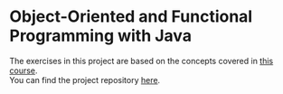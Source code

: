 # Object-Oriented and Functional Programming with Java

The exercises in this project are based on the concepts covered in [this course](https://www.udemy.com/course/java-ile-nesne-merkezli-ve-fonksiyonel-programlama/).  
You can find the project repository [here](https://github.com/javaturk/oofp).  
